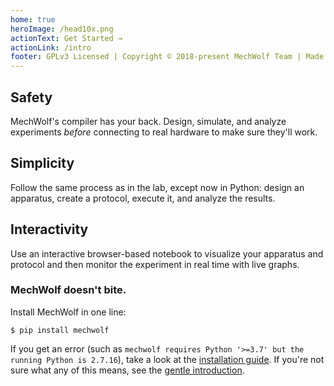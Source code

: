 ```yaml
---
home: true
heroImage: /head10x.png
actionText: Get Started →
actionLink: /intro
footer: GPLv3 Licensed | Copyright © 2018-present MechWolf Team | Made with :heart: in Cambridge, Boston, and Bloomington
---
```


<div style="text-align: center">
  <Bit/>
</div>

<div class="features">
  <div class="feature">
    <h2>Safety</h2>
    <p>MechWolf's compiler has your back. Design, simulate, and analyze experiments <em>before</em> connecting to real hardware to make sure they'll work. </p>
  </div>
  <div class="feature">
    <h2>Simplicity</h2>
    <p>Follow the same process as in the lab, except now in Python: design an apparatus, create a protocol, execute it, and analyze the results.</p>
  </div>
  <div class="feature">
    <h2>Interactivity</h2>
    <p>Use an interactive browser-based notebook to visualize your apparatus and protocol and then monitor the experiment in real time with live graphs.</p>
  </div>
</div>

### MechWolf doesn't bite.

Install MechWolf in one line:

```
$ pip install mechwolf
```

If you get an error (such as `mechwolf requires Python '>=3.7' but the running Python is 2.7.16`), take a look at the [installation guide](guide/installation). If you're not sure what any of this means, see the [gentle introduction](guide/gentle_intro).
